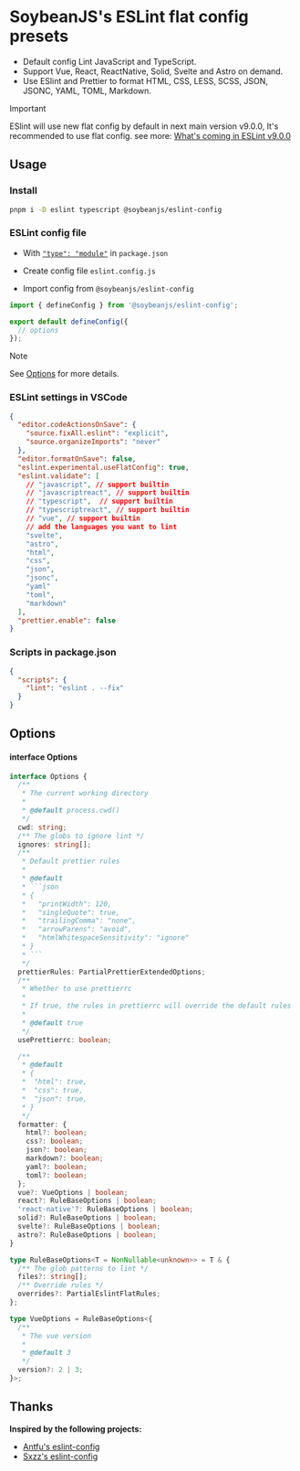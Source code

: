 # SoybeanJS's ESLint flat config presets

- Default config Lint JavaScript and TypeScript.
- Support Vue, React, ReactNative, Solid, Svelte and Astro on demand.
- Use ESlint and Prettier to format HTML, CSS, LESS, SCSS, JSON, JSONC, YAML, TOML, Markdown.

> [!IMPORTANT]
> ESlint will use new flat config by default in next main version v9.0.0, It's recommended to use flat config. see more: [What's coming in ESLint v9.0.0](https://eslint.org/blog/2023/11/whats-coming-in-eslint-9.0.0/)

## Usage

### Install

```bash
pnpm i -D eslint typescript @soybeanjs/eslint-config
```

### ESLint config file

- With [`"type": "module"`](https://nodejs.org/api/packages.html#type) in `package.json`

- Create config file `eslint.config.js`

- Import config from `@soybeanjs/eslint-config`

```js
import { defineConfig } from '@soybeanjs/eslint-config';

export default defineConfig({
  // options
});
```

> [!NOTE]
> See [Options](#options) for more details.

### ESLint settings in VSCode

```json
{
  "editor.codeActionsOnSave": {
    "source.fixAll.eslint": "explicit",
    "source.organizeImports": "never"
  },
  "editor.formatOnSave": false,
  "eslint.experimental.useFlatConfig": true,
  "eslint.validate": [
    // "javascript", // support builtin
    // "javascriptreact", // support builtin
    // "typescript",  // support builtin
    // "typescriptreact", // support builtin
    // "vue", // support builtin
    // add the languages you want to lint
    "svelte",
    "astro",
    "html",
    "css",
    "json",
    "jsonc",
    "yaml"
    "toml",
    "markdown"
  ],
  "prettier.enable": false
}
```

### Scripts in package.json

```json
{
  "scripts": {
    "lint": "eslint . --fix"
  }
}
```

## Options

#### interface Options

````typescript
interface Options {
  /**
   * The current working directory
   *
   * @default process.cwd()
   */
  cwd: string;
  /** The globs to ignore lint */
  ignores: string[];
  /**
   * Default prettier rules
   *
   * @default
   * ```json
   * {
   *   "printWidth": 120,
   *   "singleQuote": true,
   *   "trailingComma": "none",
   *   "arrowParens": "avoid",
   *   "htmlWhitespaceSensitivity": "ignore"
   * }
   * ```
   */
  prettierRules: PartialPrettierExtendedOptions;
  /**
   * Whether to use prettierrc
   *
   * If true, the rules in prettierrc will override the default rules
   *
   * @default true
   */
  usePrettierrc: boolean;

  /**
   * @default
   * {
   *  "html": true,
   *  "css": true,
   *  "json": true,
   * }
   */
  formatter: {
    html?: boolean;
    css?: boolean;
    json?: boolean;
    markdown?: boolean;
    yaml?: boolean;
    toml?: boolean;
  };
  vue?: VueOptions | boolean;
  react?: RuleBaseOptions | boolean;
  'react-native'?: RuleBaseOptions | boolean;
  solid?: RuleBaseOptions | boolean;
  svelte?: RuleBaseOptions | boolean;
  astro?: RuleBaseOptions | boolean;
}

type RuleBaseOptions<T = NonNullable<unknown>> = T & {
  /** The glob patterns to lint */
  files?: string[];
  /** Override rules */
  overrides?: PartialEslintFlatRules;
};

type VueOptions = RuleBaseOptions<{
  /**
   * The vue version
   *
   * @default 3
   */
  version?: 2 | 3;
}>;
````

## Thanks

**Inspired by the following projects:**

- [Antfu's eslint-config](https://github.com/antfu/eslint-config)
- [Sxzz's eslint-config](https://github.com/sxzz/eslint-config)
